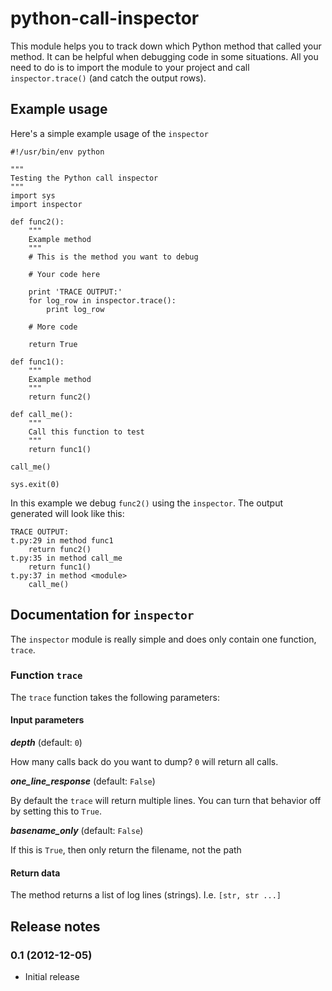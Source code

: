 python-call-inspector
=====================

This module helps you to track down which Python method that called your method.
It can be helpful when debugging code in some situations. All you need to do
is to import the module to your project and call `inspector.trace()` (and 
catch the output rows).

## Example usage

Here's a simple example usage of the `inspector`

	#!/usr/bin/env python

	"""
	Testing the Python call inspector
	"""
	import sys
	import inspector

	def func2():
	    """
	    Example method
	    """
	    # This is the method you want to debug

	    # Your code here

	    print 'TRACE OUTPUT:'
	    for log_row in inspector.trace():
	        print log_row

	    # More code
	    
	    return True

	def func1():
	    """
	    Example method
	    """
	    return func2()

	def call_me():
	    """
	    Call this function to test
	    """
	    return func1()

	call_me()

	sys.exit(0)

In this example we debug `func2()` using the `inspector`. The output generated
will look like this:

	TRACE OUTPUT:
	t.py:29 in method func1
		return func2()
	t.py:35 in method call_me
		return func1()
	t.py:37 in method <module>
		call_me()

## Documentation for `inspector`

The `inspector` module is really simple and does only contain one function, 
`trace`.

### Function `trace`

The `trace` function takes the following parameters:

#### Input parameters

***depth*** (default: `0`)

How many calls back do you want to dump? `0` will return all calls.

***one_line_response*** (default: `False`)

By default the `trace` will return multiple lines. You can turn that behavior
off by setting this to `True`.

***basename_only*** (default: `False`)

If this is `True`, then only return the filename, not the path

#### Return data

The method returns a list of log lines (strings). I.e. `[str, str ...]`

## Release notes

### 0.1 (2012-12-05)

- Initial release
